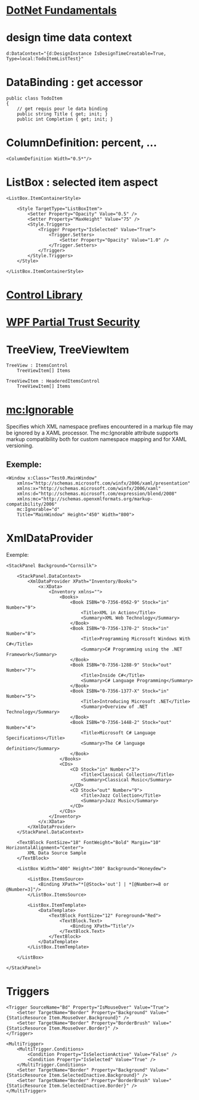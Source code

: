 
# [DotNet Fundamentals](https://docs.microsoft.com/en-us/dotnet/fundamentals/)

# design time data context

	d:DataContext="{d:DesignInstance IsDesignTimeCreatable=True, Type=local:TodoItemListTest}"

# DataBinding : get accessor

    public class TodoItem
    {
        // get requis pour le data binding
        public string Title { get; init; }
        public int Completion { get; init; }

# ColumnDefinition: percent, ...

    <ColumnDefinition Width="0.5*"/>

# ListBox : selected item aspect

    <ListBox.ItemContainerStyle>
        
        <Style TargetType="ListBoxItem">
            <Setter Property="Opacity" Value="0.5" />
            <Setter Property="MaxHeight" Value="75" />
            <Style.Triggers>
                <Trigger Property="IsSelected" Value="True">
                    <Trigger.Setters>
                        <Setter Property="Opacity" Value="1.0" />
                    </Trigger.Setters>
                </Trigger>
            </Style.Triggers>
        </Style>

    </ListBox.ItemContainerStyle>

# [Control Library](https://docs.microsoft.com/en-us/dotnet/desktop/wpf/controls/control-library?view=netframeworkdesktop-4.8)

# [WPF Partial Trust Security](https://docs.microsoft.com/en-us/dotnet/desktop/wpf/wpf-partial-trust-security?view=netframeworkdesktop-4.8)

# TreeView, TreeViewItem

	TreeView : ItemsControl
		TreeViewItem[] Items

	TreeViewItem : HeaderedItemsControl
		TreeViewItem[] Items

# [mc:Ignorable](https://docs.microsoft.com/en-us/dotnet/desktop/wpf/advanced/mc-ignorable-attribute?view=netframeworkdesktop-4.8)

Specifies which XML namespace prefixes encountered in a markup file may be ignored by a XAML processor.
The mc:Ignorable attribute supports markup compatibility both for custom namespace mapping 
and for XAML versioning.

## Exemple:

    <Window x:Class="Test0.MainWindow"
        xmlns="http://schemas.microsoft.com/winfx/2006/xaml/presentation"
        xmlns:x="http://schemas.microsoft.com/winfx/2006/xaml"
        xmlns:d="http://schemas.microsoft.com/expression/blend/2008"
        xmlns:mc="http://schemas.openxmlformats.org/markup-compatibility/2006"
        mc:Ignorable="d"
        Title="MainWindow" Height="450" Width="800">

# XmlDataProvider

Exemple:

    <StackPanel Background="Cornsilk">

        <StackPanel.DataContext>
            <XmlDataProvider XPath="Inventory/Books">
                <x:XData>
                    <Inventory xmlns="">
                        <Books>
                            <Book ISBN="0-7356-0562-9" Stock="in" Number="9">
                                <Title>XML in Action</Title>
                                <Summary>XML Web Technology</Summary>
                            </Book>
                            <Book ISBN="0-7356-1370-2" Stock="in" Number="8">
                                <Title>Programming Microsoft Windows With C#</Title>
                                <Summary>C# Programming using the .NET Framework</Summary>
                            </Book>
                            <Book ISBN="0-7356-1288-9" Stock="out" Number="7">
                                <Title>Inside C#</Title>
                                <Summary>C# Language Programming</Summary>
                            </Book>
                            <Book ISBN="0-7356-1377-X" Stock="in" Number="5">
                                <Title>Introducing Microsoft .NET</Title>
                                <Summary>Overview of .NET Technology</Summary>
                            </Book>
                            <Book ISBN="0-7356-1448-2" Stock="out" Number="4">
                                <Title>Microsoft C# Language Specifications</Title>
                                <Summary>The C# language definition</Summary>
                            </Book>
                        </Books>
                        <CDs>
                            <CD Stock="in" Number="3">
                                <Title>Classical Collection</Title>
                                <Summary>Classical Music</Summary>
                            </CD>
                            <CD Stock="out" Number="9">
                                <Title>Jazz Collection</Title>
                                <Summary>Jazz Music</Summary>
                            </CD>
                        </CDs>
                    </Inventory>
                </x:XData>
            </XmlDataProvider>
        </StackPanel.DataContext>

        <TextBlock FontSize="18" FontWeight="Bold" Margin="10" HorizontalAlignment="Center">
            XML Data Source Sample
        </TextBlock>
        
        <ListBox Width="400" Height="300" Background="Honeydew">
            
            <ListBox.ItemsSource>
                <Binding XPath="*[@Stock='out'] | *[@Number>=8 or @Number=3]"/>
            </ListBox.ItemsSource>

            <ListBox.ItemTemplate>
                <DataTemplate>
                    <TextBlock FontSize="12" Foreground="Red">
                        <TextBlock.Text>
                            <Binding XPath="Title"/>
                        </TextBlock.Text>
                    </TextBlock>
                </DataTemplate>
            </ListBox.ItemTemplate>
            
        </ListBox>
        
    </StackPanel>

# Triggers

    <Trigger SourceName="Bd" Property="IsMouseOver" Value="True">
        <Setter TargetName="Border" Property="Background" Value="{StaticResource Item.MouseOver.Background}" />
        <Setter TargetName="Border" Property="BorderBrush" Value="{StaticResource Item.MouseOver.Border}" />
    </Trigger>

    <MultiTrigger>
        <MultiTrigger.Conditions>
            <Condition Property="IsSelectionActive" Value="False" />
            <Condition Property="IsSelected" Value="True" />
        </MultiTrigger.Conditions>
        <Setter TargetName="Border" Property="Background" Value="{StaticResource Item.SelectedInactive.Background}" />
        <Setter TargetName="Border" Property="BorderBrush" Value="{StaticResource Item.SelectedInactive.Border}" />
    </MultiTrigger>

